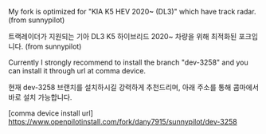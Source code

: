 My fork is optimized for "KIA K5 HEV 2020~ (DL3)" which have track radar. (from sunnypilot)

트랙레이더가 지원되는 기아 DL3 K5 하이브리드 2020~ 차량을 위해 최적화된 포크입니다. (from sunnypilot)

Currently I strongly recommend to install the branch "dev-3258" and you can install it through url at comma device.

현재 dev-3258 브랜치를 설치하시길 강력하게 추천드리며, 아래 주소를 통해 콤마에서 바로 설치 가능합니다.

[comma device install url]
https://www.openpilotinstall.com/fork/dany7915/sunnypilot/dev-3258
